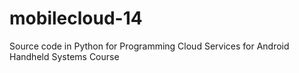 mobilecloud-14
==============

Source code in Python for Programming Cloud Services for Android Handheld Systems Course
